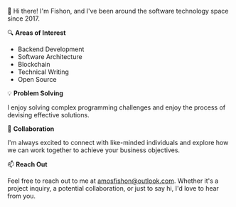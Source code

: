 👋 Hi there! I'm Fishon, and I've been around the software technology space since 2017.

🔍 **Areas of Interest**

- Backend Development
- Software Architecture
- Blockchain
- Technical Writing
- Open Source

💡 **Problem Solving**

I enjoy solving complex programming challenges and enjoy the process of devising effective solutions.

🚀 **Collaboration**

I'm always excited to connect with like-minded individuals and explore how we can work together to achieve your business objectives.

📫 **Reach Out**

Feel free to reach out to me at amosfishon@outlook.com. Whether it's a project inquiry, a potential collaboration, or just to say hi, I'd love to hear from you.
